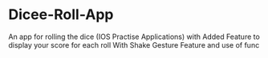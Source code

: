 # Dicee-Roll-App
An app for rolling the dice (IOS Practise Applications)
with Added Feature to display your score for each roll
With Shake Gesture Feature and use of func
